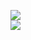 [![](https://img.shields.io/badge/Made%20With-Github%20Spray-lightgrey.svg?style=for-the-badge&logo=github)](https://github.com/Annihil/github-spray#564)  
[![](https://i.imgur.com/2DrTn0Z.gif)](https://github.com/Annihil/github-spray)